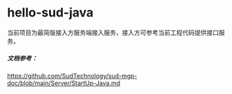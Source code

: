 # hello-sud-java

当前项目为最简版接入方服务端接入服务，接入方可参考当前工程代码提供接口服务。

##### 文档参考：
https://github.com/SudTechnology/sud-mgp-doc/blob/main/Server/StartUp-Java.md
